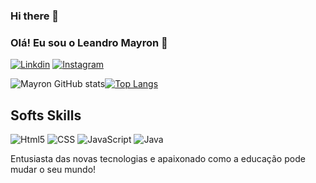 ### Hi there 👋

### Olá! Eu sou o Leandro Mayron 🤙
[![Linkdin](https://img.shields.io/badge/LinkedIn-0077B5?style=for-the-badge&logo=linkedin&logoColor=white)](https://www.linkedin.com/in/leandro-mayron-2528b720a/)
[![Instagram](https://img.shields.io/badge/Instagram-E4405F?style=for-the-badge&logo=instagram&logoColor=white)](https://www.instagram.com/mayronleandro/?next=%2F)

![Mayron GitHub stats](https://github-readme-stats.vercel.app/api?username=LeandroMayron&show_icons=true&theme=radical)[![Top Langs](https://github-readme-stats.vercel.app/api/top-langs/?username=LeandroMayron&layout=compact)](https://github.com/anuraghazra/github-readme-stats)



## Softs Skills

![Html5](https://img.shields.io/badge/HTML5-E34F26?style=for-the-badge&logo=html5&logoColor=white)
![CSS](https://img.shields.io/badge/CSS3-1572B6?style=for-the-badge&logo=css3&logoColor=white)
![JavaScript](https://img.shields.io/badge/JavaScript-F7DF1E?style=for-the-badge&logo=javascript&logoColor=black)
![Java](https://img.shields.io/badge/Java-ED8B00?style=for-the-badge&logo=openjdk&logoColor=white)

Entusiasta das novas tecnologias e apaixonado como a educação pode mudar o seu mundo!
